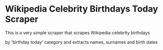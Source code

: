 # Wikipedia Celebrity Birthdays Today Scraper

This is a very simple scraper that scrapes Wikipedia celebrity birthdays 

by 'birthday today' category and extracts names, surnames and birth dates

